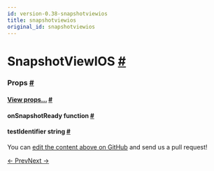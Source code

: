 ```yaml
---
id: version-0.38-snapshotviewios
title: snapshotviewios
original_id: snapshotviewios
---
```

<a id="content"></a><h1><a class="anchor" name="snapshotviewios"></a>SnapshotViewIOS <a class="hash-link" href="docs/snapshotviewios.html#snapshotviewios">#</a></h1><div><noscript></noscript><h3><a class="anchor" name="props"></a>Props <a class="hash-link" href="docs/snapshotviewios.html#props">#</a></h3><div class="props"><div class="prop"><h4 class="propTitle"><a class="anchor" name="view"></a><a href="docs/view.html#props">View props...</a> <a class="hash-link" href="docs/snapshotviewios.html#view">#</a></h4></div><div class="prop"><h4 class="propTitle"><a class="anchor" name="onsnapshotready"></a>onSnapshotReady <span class="propType">function</span> <a class="hash-link" href="docs/snapshotviewios.html#onsnapshotready">#</a></h4></div><div class="prop"><h4 class="propTitle"><a class="anchor" name="testidentifier"></a>testIdentifier <span class="propType">string</span> <a class="hash-link" href="docs/snapshotviewios.html#testidentifier">#</a></h4></div></div></div><p class="edit-page-block">You can <a target="_blank" href="https://github.com/facebook/react-native/blob/master/Libraries/RCTTest/SnapshotViewIOS.ios.js">edit the content above on GitHub</a> and send us a pull request!</p><div class="docs-prevnext"><a class="docs-prev" href="docs/slider.html#content">← Prev</a><a class="docs-next" href="docs/statusbar.html#content">Next →</a></div>